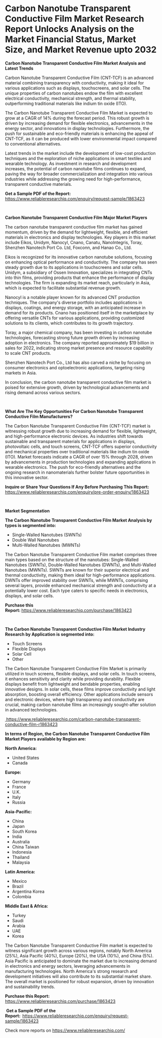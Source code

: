 <p><h1>Carbon Nanotube Transparent Conductive Film Market Research Report Unlocks Analysis on the Market Financial Status, Market Size, and Market Revenue upto 2032</h1></p><p><strong>Carbon Nanotube Transparent Conductive Film Market Analysis and Latest Trends</strong></p>
<p><p>Carbon Nanotube Transparent Conductive Film (CNT-TCF) is an advanced material combining transparency with conductivity, making it ideal for various applications such as displays, touchscreens, and solar cells. The unique properties of carbon nanotubes endow the film with excellent electrical conductivity, mechanical strength, and thermal stability, outperforming traditional materials like indium tin oxide (ITO).</p><p>The Carbon Nanotube Transparent Conductive Film Market is expected to grow at a CAGR of 14% during the forecast period. This robust growth is driven by increasing demand for flexible electronics, advancements in the energy sector, and innovations in display technologies. Furthermore, the push for sustainable and eco-friendly materials is enhancing the appeal of CNT-TCF, as it can be produced with lower environmental impact compared to conventional alternatives.</p><p>Latest trends in the market include the development of low-cost production techniques and the exploration of niche applications in smart textiles and wearable technology. As investment in research and development increases, the potential of carbon nanotube films continues to expand, paving the way for broader commercialization and integration into various industries while addressing the growing need for high-performance, transparent conductive materials.</p></p>
<p><strong>Get a Sample PDF of the Report:&nbsp;</strong> <a href="https://www.reliableresearchiq.com/enquiry/request-sample/1863423?utm_campaign=2313&utm_medium=2&utm_source=Github&utm_content=ia&utm_term=03042025&utm_id=carbon-nanotube-transparent-conductive-film">https://www.reliableresearchiq.com/enquiry/request-sample/1863423</a></p>
<p>&nbsp;</p>
<p><strong>Carbon Nanotube Transparent Conductive Film Major Market Players</strong></p>
<p><p>The carbon nanotube transparent conductive film market has gained momentum, driven by the demand for lightweight, flexible, and efficient materials in electronics and display technologies. Key players in this market include Eikos, Unidym, Nanocyl, Cnano, Canatu, NanoIntegris, Toray, Shenzhen Nanotech Port Co. Ltd, Foxconn, and Hanao Co., Ltd.</p><p>Eikos is recognized for its innovative carbon nanotube solutions, focusing on enhancing optical performance and conductivity. The company has seen steady growth due to its applications in touchscreens and solar cells. Unidym, a subsidiary of Ossen Innovation, specializes in integrating CNTs into thin films, providing products that enhance the performance of display technologies. The firm is expanding its market reach, particularly in Asia, which is expected to facilitate substantial revenue growth.</p><p>Nanocyl is a notable player known for its advanced CNT production techniques. The company's diverse portfolio includes applications in displays, coatings, and energy storage, with an anticipated increase in demand for its products. Cnano has positioned itself in the marketplace by offering versatile CNTs for various applications, providing customized solutions to its clients, which contributes to its growth trajectory.</p><p>Toray, a major chemical company, has been investing in carbon nanotube technologies, forecasting strong future growth driven by increasing adoption in electronics. The company reported approximately $19 billion in sales for 2022, indicating strong market presence and resource capability to scale CNT products.</p><p>Shenzhen Nanotech Port Co., Ltd has also carved a niche by focusing on consumer electronics and optoelectronic applications, targeting rising markets in Asia.</p><p>In conclusion, the carbon nanotube transparent conductive film market is poised for extensive growth, driven by technological advancements and rising demand across various sectors.</p></p>
<p>&nbsp;</p>
<p><strong>What Are The Key Opportunities For Carbon Nanotube Transparent Conductive Film Manufacturers?</strong></p>
<p><p>The Carbon Nanotube Transparent Conductive Film (CNT-TCF) market is witnessing robust growth due to increasing demand for flexible, lightweight, and high-performance electronic devices. As industries shift towards sustainable and transparent materials for applications in displays, photovoltaic cells, and touch screens, CNT-TCF offers superior conductivity and mechanical properties over traditional materials like indium tin oxide (ITO). Market forecasts indicate a CAGR of over 15% through 2028, driven by advancements in production technologies and expanding applications in wearable electronics. The push for eco-friendly alternatives and the ongoing research in nanomaterials further bolster future opportunities in this innovative sector.</p></p>
<p><strong>Inquire or Share Your Questions If Any Before Purchasing This Report:</strong> <a href="https://www.reliableresearchiq.com/enquiry/pre-order-enquiry/1863423?utm_campaign=2313&utm_medium=2&utm_source=Github&utm_content=ia&utm_term=03042025&utm_id=carbon-nanotube-transparent-conductive-film">https://www.reliableresearchiq.com/enquiry/pre-order-enquiry/1863423</a></p>
<p>&nbsp;</p>
<p><strong>Market Segmentation</strong></p>
<p><strong>The Carbon Nanotube Transparent Conductive Film Market Analysis by types is segmented into:</strong></p>
<p><ul><li>Single-Walled Nanotubes (SWNTs)</li><li>Double Wall Nanotubes</li><li>Multi-Walled Nanotubes (MWNTs)</li></ul></p>
<p><p>The Carbon Nanotube Transparent Conductive Film market comprises three main types based on the structure of the nanotubes: Single-Walled Nanotubes (SWNTs), Double-Walled Nanotubes (DWNTs), and Multi-Walled Nanotubes (MWNTs). SWNTs are known for their superior electrical and thermal conductivity, making them ideal for high-performance applications. DWNTs offer improved stability over SWNTs, while MWNTs, comprising several layers, provide enhanced mechanical strength and conductivity at a potentially lower cost. Each type caters to specific needs in electronics, displays, and solar cells.</p></p>
<p><strong>Purchase this Report:&nbsp;</strong><a href="https://www.reliableresearchiq.com/purchase/1863423?utm_campaign=2313&utm_medium=2&utm_source=Github&utm_content=ia&utm_term=03042025&utm_id=carbon-nanotube-transparent-conductive-film">https://www.reliableresearchiq.com/purchase/1863423</a></p>
<p>&nbsp;</p>
<p><strong>The Carbon Nanotube Transparent Conductive Film Market Industry Research by Application is segmented into:</strong></p>
<p><ul><li>Touch Screens</li><li>Flexible Displays</li><li>Solar Cell</li><li>Other</li></ul></p>
<p><p>The Carbon Nanotube Transparent Conductive Film Market is primarily utilized in touch screens, flexible displays, and solar cells. In touch screens, it enhances sensitivity and clarity while providing durability. Flexible displays benefit from lightweight and bendable properties, enabling innovative designs. In solar cells, these films improve conductivity and light absorption, boosting overall efficiency. Other applications include sensors and electronic devices, where high transparency and conductivity are crucial, making carbon nanotube films an increasingly sought-after solution in advanced technologies.</p></p>
<p><a href="https://www.reliableresearchiq.com/carbon-nanotube-transparent-conductive-film-r1863423?utm_campaign=2313&utm_medium=2&utm_source=Github&utm_content=ia&utm_term=03042025&utm_id=carbon-nanotube-transparent-conductive-film">&nbsp;https://www.reliableresearchiq.com/carbon-nanotube-transparent-conductive-film-r1863423</a></p>
<p><strong>In terms of Region, the Carbon Nanotube Transparent Conductive Film Market Players available by Region are:</strong></p>
<p>
    <p> <strong> North America: </strong>
        <ul>
            <li>United States</li>
            <li>Canada</li>
        </ul>
        </p> 
    <p> <strong> Europe: </strong>
        <ul>
            <li>Germany</li>
            <li>France</li>
            <li>U.K.</li>
            <li>Italy</li>
            <li>Russia</li>
        </ul>
        </p> 
    <p> <strong> Asia-Pacific: </strong>
        <ul>
            <li>China</li>
            <li>Japan</li>
            <li>South Korea</li>
            <li>India</li>
            <li>Australia</li>
            <li>China Taiwan</li>
            <li>Indonesia</li>
            <li>Thailand</li>
            <li>Malaysia</li>
        </ul>
        </p> 
    <p> <strong> Latin America: </strong>
        <ul>
            <li>Mexico</li>
            <li>Brazil</li>
            <li>Argentina Korea</li>
            <li>Colombia</li>
        </ul>
        </p> 
    <p> <strong> Middle East & Africa: </strong>
        <ul>
            <li>Turkey</li>
            <li>Saudi</li>
            <li>Arabia</li>
            <li>UAE</li>
            <li>Korea</li>
        </ul>
    </p>
    </p>
<p><p>The Carbon Nanotube Transparent Conductive Film market is expected to witness significant growth across various regions, notably North America (25%), Asia Pacific (40%), Europe (20%), the USA (10%), and China (5%). Asia Pacific is anticipated to dominate the market due to increasing demand in electronics and energy sectors, leveraging advancements in manufacturing technologies. North America's strong research and development initiatives will also contribute to its substantial market share. The overall market is positioned for robust expansion, driven by innovation and sustainability trends.</p></p>
<p><strong>Purchase this Report: </strong><a href="https://www.reliableresearchiq.com/purchase/1863423?utm_campaign=2313&utm_medium=2&utm_source=Github&utm_content=ia&utm_term=03042025&utm_id=carbon-nanotube-transparent-conductive-film">https://www.reliableresearchiq.com/purchase/1863423</a></p>
<p>&nbsp;<strong>Get a Sample PDF of the Report:&nbsp;&nbsp;</strong><a href="https://www.reliableresearchiq.com/enquiry/request-sample/1863423?utm_campaign=2313&utm_medium=2&utm_source=Github&utm_content=ia&utm_term=03042025&utm_id=carbon-nanotube-transparent-conductive-film">https://www.reliableresearchiq.com/enquiry/request-sample/1863423</a></p>
<p><strong></strong></p>
<p>Check more reports on <a href="https://www.reliableresearchiq.com/?utm_campaign=2313&utm_medium=2&utm_source=Github&utm_content=ia&utm_term=03042025&utm_id=carbon-nanotube-transparent-conductive-film">https://www.reliableresearchiq.com/</a></p>
